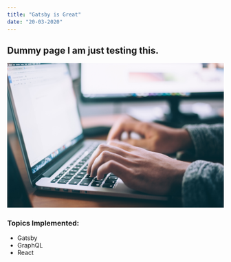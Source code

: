```yaml
---
title: "Gatsby is Great"
date: "20-03-2020"
---
```


## Dummy page I am just testing this.

![Banner](./images/img1.jpg)

### Topics Implemented:

- Gatsby
- GraphQL
- React
